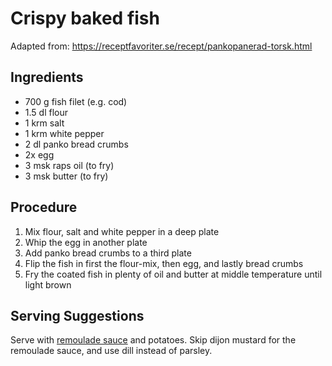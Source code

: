 # Crispy baked fish
Adapted from: https://receptfavoriter.se/recept/pankopanerad-torsk.html
## Ingredients
- 700 g fish filet (e.g. cod)
- 1.5 dl flour
- 1 krm salt
- 1 krm white pepper
- 2 dl panko bread crumbs
- 2x egg
- 3 msk raps oil (to fry)
- 3 msk butter (to fry)
## Procedure
1. Mix flour, salt and white pepper in a deep plate
2. Whip the egg in another plate
3. Add panko bread crumbs to a third plate
4. Flip the fish in first the flour-mix, then egg, and lastly bread crumbs
5. Fry the coated fish in plenty of oil and butter at middle temperature until light brown
## Serving Suggestions
Serve with [remoulade sauce](https://github.com/henningonsbring/Recipes/blob/main/remoulade_sauce.md) and potatoes. Skip dijon mustard for the remoulade sauce, and use dill instead of parsley.
